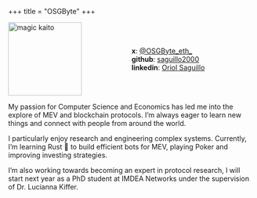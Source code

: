+++
title = "OSGByte"
+++

<div style="display: flex; align-items: center;">
 <div style="flex: 1;">
    <img src="images/magic_kaito.png" alt="magic kaito" style="width:150px;height:150px;">
  </div>
  <div style="flex: 1;">

**x**: [@OSGByte_eth\_](https://twitter.com/OSGbyte)\
**github**: [saguillo2000](https://github.com/saguillo2000) \
**linkedin**: [Oriol Saguillo](https://www.linkedin.com/in/oriol-saguillo/)

</div>

</div>

My passion for Computer Science and Economics has led me into the explore of MEV and blockchain protocols. I’m always eager to learn new things and connect with people from around the world.

I particularly enjoy research and engineering complex systems. Currently, I’m learning Rust 🦀 to build efficient bots for MEV, playing Poker and improving investing strategies.

I’m also working towards becoming an expert in protocol research, I will start next year as a PhD student at IMDEA Networks under the supervision of Dr. Lucianna Kiffer.